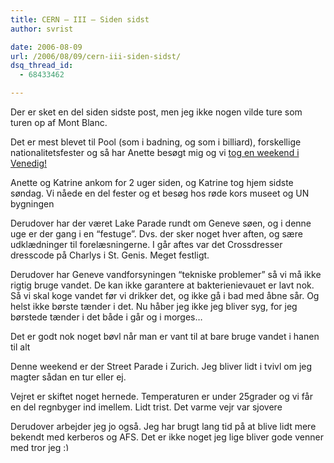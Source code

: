 ```yaml
---
title: CERN – III – Siden sidst
author: svrist

date: 2006-08-09
url: /2006/08/09/cern-iii-siden-sidst/
dsq_thread_id:
  - 68433462

---
```

Der er sket en del siden sidste post, men jeg ikke nogen vilde ture som turen op af Mont Blanc.

Det er mest blevet til Pool (som i badning, og som i billiard), forskellige nationalitetsfester og så har Anette besøgt mig og vi <a target="_blank" title="billeder fra Venedig" href="http://flickr.com/photos/sorenvrist/sets/72157594229262240/">tog en weekend i Venedig!</a>

Anette og Katrine ankom for 2 uger siden, og Katrine tog hjem sidste søndag. Vi nåede en del fester og et besøg hos røde kors museet og UN bygningen

Derudover har der været Lake Parade rundt om Geneve søen, og i denne uge er der gang i en &#8220;festuge&#8221;. Dvs. der sker noget hver aften, og sære udklædninger til forelæsningerne. I går aftes var det Crossdresser dresscode på Charlys i St. Genis. Meget festligt.

Derudover har Geneve vandforsyningen &#8220;tekniske problemer&#8221; så vi må ikke rigtig bruge vandet. De kan ikke garantere at bakterienievauet er lavt nok. Så vi skal koge vandet før vi drikker det, og ikke gå i bad med åbne sår. Og helst ikke børste tænder i det. Nu håber jeg ikke jeg bliver syg, for jeg børstede tænder i det både i går og i morges&#8230;

Det er godt nok noget bøvl når man er vant til at bare bruge vandet i hanen til alt

Denne weekend er der Street Parade i Zurich. Jeg bliver lidt i tvivl om jeg magter sådan en tur eller ej.

Vejret er skiftet noget hernede. Temperaturen er under 25grader og vi får en del regnbyger ind imellem. Lidt trist. Det varme vejr var sjovere

Derudover arbejder jeg jo også. Jeg har brugt lang tid på at blive lidt mere bekendt med kerberos og AFS. Det er ikke noget jeg lige bliver gode venner med tror jeg <img src="http://blog.vrist.dk/newwp/wp-includes/images/smilies/simple-smile.png" alt=":)" class="wp-smiley" style="height: 1em; max-height: 1em;" />